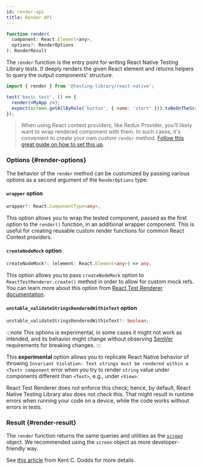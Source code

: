 ```yaml
---
id: render-api
title: Render API
---
```


```jsx
function render(
  component: React.Element<any>,
  options?: RenderOptions
): RenderResult
```

The `render` function is the entry point for writing React Native Testing Library tests. It deeply renders the given React element and returns helpers to query the output components' structure.

```jsx
import { render } from '@testing-library/react-native';

test('basic test', () => {
  render(<MyApp />);
  expect(screen.getAllByRole('button', { name: 'start' })).toBeOnTheScreen();
});
```

> When using React context providers, like Redux Provider, you'll likely want to wrap rendered component with them. In such cases, it's convenient to create your own custom `render` method. [Follow this great guide on how to set this up](https://testing-library.com/docs/react-testing-library/setup#custom-render).

### Options {#render-options}

The behavior of the `render` method can be customized by passing various options as a second argument of the `RenderOptions` type:

#### `wrapper` option

```ts
wrapper?: React.ComponentType<any>,
```

This option allows you to wrap the tested component, passed as the first option to the `render()` function, in an additional wrapper component. This is useful for creating reusable custom render functions for common React Context providers.

#### `createNodeMock` option

```ts
createNodeMock?: (element: React.Element<any>) => any,
```

This option allows you to pass `createNodeMock` option to `ReactTestRenderer.create()` method in order to allow for custom mock refs. You can learn more about this option from [React Test Renderer documentation](https://reactjs.org/docs/test-renderer.html#ideas).

#### `unstable_validateStringsRenderedWithinText` option

```ts
unstable_validateStringsRenderedWithinText?: boolean;
```

:::note
This options is experimental, in some cases it might not work as intended, and its behavior might change without observing [SemVer](https://semver.org/) requirements for breaking changes.
:::

This **experimental** option allows you to replicate React Native behavior of throwing `Invariant Violation: Text strings must be rendered within a <Text> component` error when you try to render `string` value under components different than `<Text>`, e.g., under `<View>`.

React Test Renderer does not enforce this check; hence, by default, React Native Testing Library also does not check this. That might result in runtime errors when running your code on a device, while the code works without errors in tests.

### Result {#render-result}

The `render` function returns the same queries and utilities as the [`screen`](#screen) object. We recommended using the `screen` object as more developer-friendly way.

See [this article](https://kentcdodds.com/blog/common-mistakes-with-react-testing-library#not-using-screen) from Kent C. Dodds for more details.
